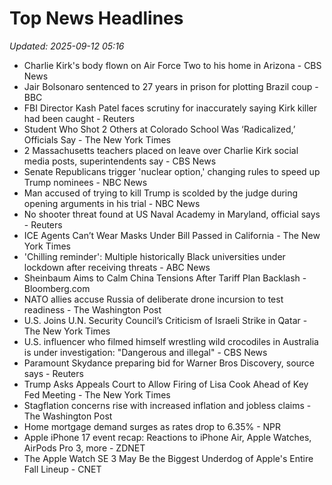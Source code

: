 # Top News Headlines

_Updated: 2025-09-12 05:16_

- Charlie Kirk's body flown on Air Force Two to his home in Arizona - CBS News
- Jair Bolsonaro sentenced to 27 years in prison for plotting Brazil coup - BBC
- FBI Director Kash Patel faces scrutiny for inaccurately saying Kirk killer had been caught - Reuters
- Student Who Shot 2 Others at Colorado School Was ‘Radicalized,’ Officials Say - The New York Times
- 2 Massachusetts teachers placed on leave over Charlie Kirk social media posts, superintendents say - CBS News
- Senate Republicans trigger 'nuclear option,' changing rules to speed up Trump nominees - NBC News
- Man accused of trying to kill Trump is scolded by the judge during opening arguments in his trial - NBC News
- No shooter threat found at US Naval Academy in Maryland, official says - Reuters
- ICE Agents Can’t Wear Masks Under Bill Passed in California - The New York Times
- 'Chilling reminder': Multiple historically Black universities under lockdown after receiving threats - ABC News
- Sheinbaum Aims to Calm China Tensions After Tariff Plan Backlash - Bloomberg.com
- NATO allies accuse Russia of deliberate drone incursion to test readiness - The Washington Post
- U.S. Joins U.N. Security Council’s Criticism of Israeli Strike in Qatar - The New York Times
- U.S. influencer who filmed himself wrestling wild crocodiles in Australia is under investigation: "Dangerous and illegal" - CBS News
- Paramount Skydance preparing bid for Warner Bros Discovery, source says - Reuters
- Trump Asks Appeals Court to Allow Firing of Lisa Cook Ahead of Key Fed Meeting - The New York Times
- Stagflation concerns rise with increased inflation and jobless claims - The Washington Post
- Home mortgage demand surges as rates drop to 6.35% - NPR
- Apple iPhone 17 event recap: Reactions to iPhone Air, Apple Watches, AirPods Pro 3, more - ZDNET
- The Apple Watch SE 3 May Be the Biggest Underdog of Apple's Entire Fall Lineup - CNET